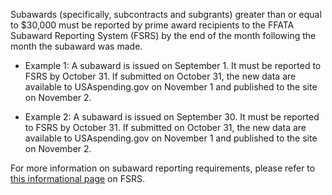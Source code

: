 Subawards (specifically, subcontracts and subgrants) greater than or
equal to $30,000 must be reported by prime award recipients to the
FFATA Subaward Reporting System (FSRS) by the end of the month
following the month the subaward was made.

-   Example 1: A subaward is issued on September 1. It must be
    reported to FSRS by October 31. If submitted on October 31, the
    new data are available to USAspending.gov on November 1 and
    published to the site on November 2.

-   Example 2: A subaward is issued on September 30. It must be
    reported to FSRS by October 31. If submitted on October 31, the
    new data are available to USAspending.gov on November 1 and
    published to the site on November 2.

For more information on subaward reporting requirements, please
refer to [this informational page](https://www.fsrs.gov/#a-faqs) on
FSRS.